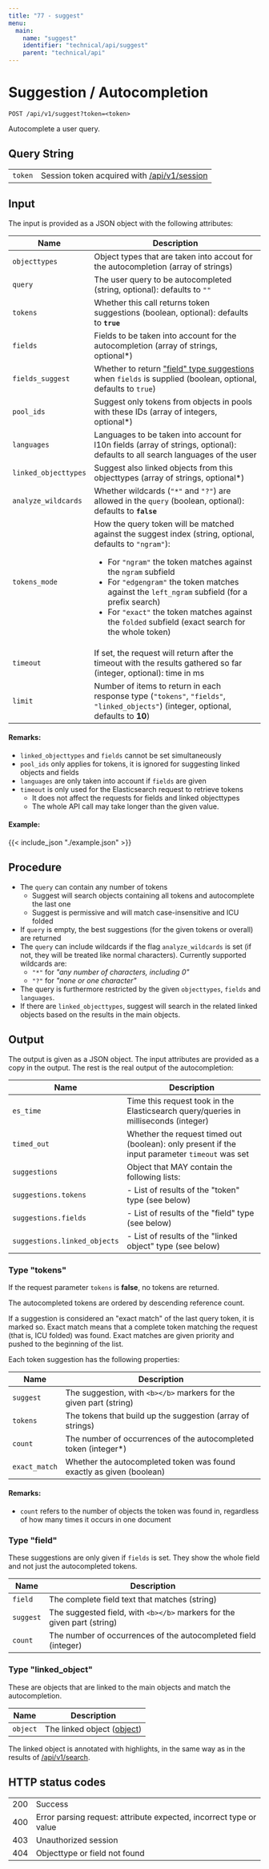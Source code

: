 ```yaml
---
title: "77 - suggest"
menu:
  main:
    name: "suggest"
    identifier: "technical/api/suggest"
    parent: "technical/api"
---
```

# Suggestion / Autocompletion

    POST /api/v1/suggest?token=<token>

Autocomplete a user query.

## Query String

|   |   |
|---|---|
| `token` | Session token acquired with [/api/v1/session](/en/technical/api/session) |

## Input

The input is provided as a JSON object with the following attributes:

| Name                  | Description                                                                     |
|-----------------------|---------------------------------------------------------------------------------|
| `objecttypes`         | Object types that are taken into accout for the autocompletion (array of strings) |
| `query`               | The user query to be autocompleted (string, optional): defaults to `""` |
| `tokens`              | Whether this call returns token suggestions (boolean, optional): defaults to **`true`** |
| `fields`              | Fields to be taken into account for the autocompletion (array of strings, optional\*) |
| `fields_suggest`      | Whether to return ["field" type suggestions](#type-field) when `fields` is supplied (boolean, optional, defaults to `true`) |
| `pool_ids`            | Suggest only tokens from objects in pools with these IDs (array of integers, optional\*) |
| `languages`           | Languages to be taken into account for l10n fields (array of strings, optional): defaults to all search languages of the user |
| `linked_objecttypes`  | Suggest also linked objects from this objecttypes (array of strings, optional\*) |
| `analyze_wildcards`   | Whether wildcards (`"*"` and `"?"`) are allowed in the `query` (boolean, optional): defaults to **`false`** |
| `tokens_mode`         | How the query token will be matched against the suggest index (string, optional, defaults to `"ngram"`):<ul><li> For `"ngram"` the token matches against the `ngram` subfield<li>For `"edgengram"` the token matches against the `left_ngram` subfield (for a prefix search)<li>For `"exact"` the token matches against the `folded` subfield (exact search for the whole token)</ul> |
| `timeout`             | If set, the request will return after the timeout with the results gathered so far (integer, optional): time in ms |
| `limit`               | Number of items to return in each response type (`"tokens"`, `"fields"`, `"linked_objects"`) (integer, optional, defaults to **10**) |

#### Remarks:

- `linked_objecttypes` and `fields` cannot be set simultaneously
- `pool_ids` only applies for tokens, it is ignored for suggesting linked objects and fields
- `languages` are only taken into account if `fields` are given
- `timeout` is only used for the Elasticsearch request to retrieve tokens
  - It does not affect the requests for fields and linked objecttypes
  - The whole API call may take longer than the given value.

#### Example:

{{< include_json "./example.json" >}}


## Procedure

- The `query` can contain any number of tokens
  - Suggest will search objects containing all tokens and autocomplete the last one
  - Suggest is permissive and will match case-insensitive and ICU folded
- If `query` is empty, the best suggestions (for the given tokens or overall) are returned
- The `query` can include wildcards if the flag `analyze_wildcards` is set (if not, they will be treated like normal characters). Currently supported wildcards are:
  - `"*"` for *"any number of characters, including 0"*
  - `"?"` for *"none or one character"*
- The query is furthermore restricted by the given `objecttypes`, `fields` and `languages`.
- If there are `linked_objecttypes`, suggest will search in the related linked objects based on the results in the main objects.

## Output

The output is given as a JSON object. The input attributes are provided as a copy in the output.
The rest is the real output of the autocompletion:

| Name                  | Description                                                                     |
|-----------------------|---------------------------------------------------------------------------------|
| `es_time`                    | Time this request took in the Elasticsearch query/queries in milliseconds (integer) |
| `timed_out`                  | Whether the request timed out (boolean): only present if the input parameter `timeout` was set |
| `suggestions`                | Object that MAY contain the following lists:                                |
| `suggestions.tokens`         | - List of results of the "token" type (see below)                           |
| `suggestions.fields`         | - List of results of the "field" type (see below)                           |
| `suggestions.linked_objects` | - List of results of the "linked object" type (see below)                   |

### Type "tokens"

If the request parameter `tokens` is **false**, no tokens are returned.

The autocompleted tokens are ordered by descending reference count.

If a suggestion is considered an "exact match" of the last query token, it is marked so. Exact match means that a complete token matching the request (that is, ICU folded) was found. Exact
matches are given priority and pushed to the beginning of the list.

Each token suggestion has the following properties:

| Name                  | Description                                                                     |
|-----------------------|---------------------------------------------------------------------------------|
| `suggest`             | The suggestion, with `<b></b>` markers for the given part (string)              |
| `tokens`              | The tokens that build up the suggestion (array of strings)                      |
| `count`               | The number of occurrences of the autocompleted token (integer\*)                |
| `exact_match`         | Whether the autocompleted token was found exactly as given (boolean)            |

#### Remarks:

- `count` refers to the number of objects the token was found in, regardless of how many times it occurs in one document

### Type "field"

These suggestions are only given if `fields` is set. They show the whole field and not just the autocompleted tokens.

| Name                  | Description                                                                     |
|-----------------------|---------------------------------------------------------------------------------|
| `field`               | The complete field text that matches (string)                                   |
| `suggest`             | The suggested field, with `<b></b>` markers for the given part (string)         |
| `count`               | The number of occurrences of the autocompleted field (integer)                  |

### Type "linked_object"

These are objects that are linked to the main objects and match the autocompletion.

| Name                  | Description                                                                     |
|-----------------------|---------------------------------------------------------------------------------|
| `object`              | The linked object ([object](/en/technical/types/object))                        |

The linked object is annotated with highlights, in the same way as in the results of [/api/v1/search](/en/technical/api/search).

## HTTP status codes

|   |   |
|---|---|
| 200 | Success |
| 400 | Error parsing request: attribute expected, incorrect type or value |
| 403 | Unauthorized session |
| 404 | Objecttype or field not found |
